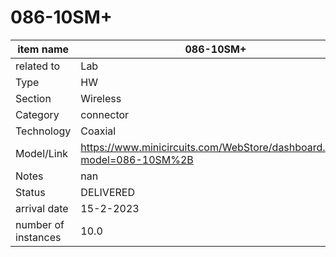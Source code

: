 
# 086-10SM+

| item name | 086-10SM+ |
| -------- | -------- | 
| related to | Lab | 
| Type | HW | 
| Section | Wireless | 
| Category | connector |
| Technology | Coaxial |
| Model/Link | https://www.minicircuits.com/WebStore/dashboard.html?model=086-10SM%2B |
| Notes | nan |
| Status | DELIVERED |
| arrival date | 15-2-2023 |
| number of instances | 10.0 | 
        